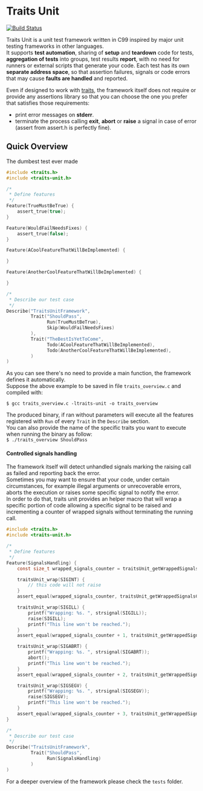 Traits Unit
===========

[![Build Status](https://travis-ci.org/daddinuz/traits-unit.svg?branch=master)](https://travis-ci.org/daddinuz/traits-unit)

Traits Unit is a unit test framework written in C99 inspired by major unit testing frameworks in other languages.  
It supports **test automation**, sharing of **setup** and **teardown** code for tests, **aggregation of tests** into groups,
test results **report**, with no need for runners or external scripts that generate your code.
Each test has its own **separate address space**, so that assertion failures, signals or code errors that may cause
**faults are handled** and reported.

Even if designed to work with [traits](https://github.com/daddinuz/traits), the framework itself does not
require or provide any assertions library so that you can choose the one you prefer that satisfies those requirements:
 
 * print error messages on **stderr**.
 * terminate the process calling **exit**, **abort** or **raise** a signal in case of error (assert from assert.h is perfectly fine).

## Quick Overview

The dumbest test ever made

```c
#include <traits.h>
#include <traits-unit.h>

/*
 * Define features
 */
Feature(TrueMustBeTrue) {
    assert_true(true);
}

Feature(WouldFailNeedsFixes) {
    assert_true(false);
}

Feature(ACoolFeatureThatWillBeImplemented) {

}

Feature(AnotherCoolFeatureThatWillBeImplemented) {

}

/*
 * Describe our test case
 */
Describe("TraitsUnitFramework",
         Trait("ShouldPass",
               Run(TrueMustBeTrue),
               Skip(WouldFailNeedsFixes)
         ),
         Trait("TheBestIsYetToCome",
               Todo(ACoolFeatureThatWillBeImplemented),
               Todo(AnotherCoolFeatureThatWillBeImplemented),
         )
)
```

As you can see there's no need to provide a main function, the framework defines it automatically.  
Suppose the above example to be saved in file `traits_overview.c` and compiled with: 

`$ gcc traits_overview.c -ltraits-unit -o traits_overview`  

The produced binary, if ran without parameters will execute all the features registered with `Run` of every `Trait` in the `Describe` section.  
You can also provide the name of the specific traits you want to execute when running the binary as follow:  
`$ ./traits_overview ShouldPass`

#### Controlled signals handling

The framework itself will detect unhandled signals marking the raising call as failed and reporting back the error.  
Sometimes you may want to ensure that your code, under certain circumstances, for example illegal arguments or unrecoverable errors, aborts the execution or raises some specific signal to notify the error.  
In order to do that, traits unit provides an helper macro that will wrap a specific portion of code allowing a specific 
signal to be raised and incrementing a counter of wrapped signals without terminating the running call.

```c
#include <traits.h>
#include <traits-unit.h>

/*
 * Define features
 */
Feature(SignalsHandling) {
    const size_t wrapped_signals_counter = traitsUnit_getWrappedSignalsCounter();

    traitsUnit_wrap(SIGINT) {
        // this code will not raise
    }
    assert_equal(wrapped_signals_counter, traitsUnit_getWrappedSignalsCounter());

    traitsUnit_wrap(SIGILL) {
        printf("Wrapping: %s. ", strsignal(SIGILL));
        raise(SIGILL);
        printf("This line won't be reached.");
    }
    assert_equal(wrapped_signals_counter + 1, traitsUnit_getWrappedSignalsCounter());

    traitsUnit_wrap(SIGABRT) {
        printf("Wrapping: %s. ", strsignal(SIGABRT));
        abort();
        printf("This line won't be reached.");
    }
    assert_equal(wrapped_signals_counter + 2, traitsUnit_getWrappedSignalsCounter());

    traitsUnit_wrap(SIGSEGV) {
        printf("Wrapping: %s. ", strsignal(SIGSEGV));
        raise(SIGSEGV);
        printf("This line won't be reached.");
    }
    assert_equal(wrapped_signals_counter + 3, traitsUnit_getWrappedSignalsCounter());
}

/*
 * Describe our test case
 */
Describe("TraitsUnitFramework",
         Trait("ShouldPass",
               Run(SignalsHandling)
         )
)
``` 
  
For a deeper overview of the framework please check the `tests` folder.
